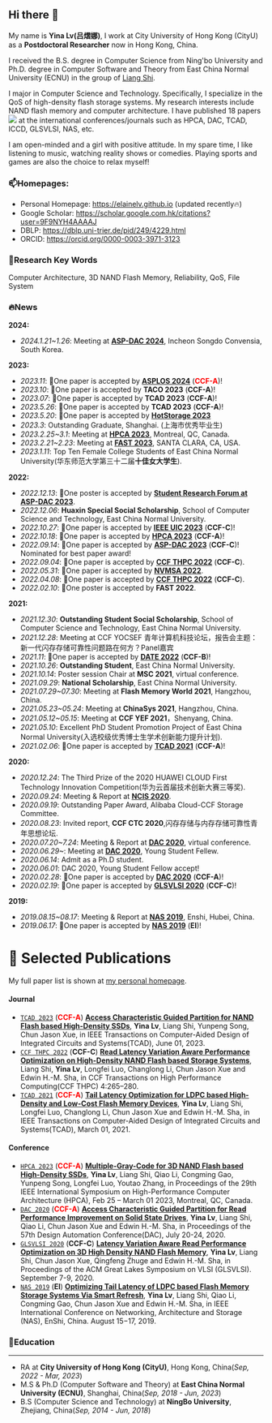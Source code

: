 ## Hi there 👋


<!--
**elainelv/elainelv** is a ✨ _special_ ✨ repository because its `README.md` (this file) appears on your GitHub profile.

Here are some ideas to get you started:

- 🔭 I’m currently working on ...
- 🌱 I’m currently learning ...
- 👯 I’m looking to collaborate on ...
- 🤔 I’m looking for help with ...
- 💬 Ask me about ...
- 📫 How to reach me: ...
- 😄 Pronouns: ...
- ⚡ Fun fact: ...
-->


My name is **Yina Lv(吕熠娜)**, I work at City University of Hong Kong (CityU) as a **Postdoctoral Researcher** now in Hong Kong, China.

I received the B.S. degree in Computer Science from Ning'bo University and Ph.D. degree in Computer Software and Theory from East China Normal University (ECNU) in the group of [Liang Shi](https://faculty.ecnu.edu.cn/_s16/sl2_13905/main.psp).

I major in Computer Science and Technology. Specifically, I specialize in the QoS of high-density flash storage systems.
My research interests include NAND flash memory and computer architecture.
I have published 18 papers <a href='https://scholar.google.com/citations?user=9F9NYH4AAAAJ'><img src="https://img.shields.io/endpoint?logo=Google%20Scholar&url=https%3A%2F%2Fcdn.jsdelivr.net%2Fgh%2Felainelv%2Felainelv.github.io@google-scholar-stats%2Fgs_data_shieldsio.json&labelColor=f6f6f6&color=9cf&style=flat&label=citations"></a> at the international conferences/journals such as HPCA, DAC, TCAD, ICCD, GLSVLSI, NAS, etc.

I am open-minded and a girl with positive attitude. In my spare time, I like listening to music, watching reality shows or comedies. Playing sports and games are also the choice to relax myself!

### 📫Homepages:
- Personal Homepage: https://elainelv.github.io (updated recently🔥)
- Google Scholar: https://scholar.google.com.hk/citations?user=9F9NYH4AAAAJ
- DBLP: https://dblp.uni-trier.de/pid/249/4229.html
- ORCID: https://orcid.org/0000-0003-3971-3123

### 🔭Research Key Words
Computer Architecture, 3D NAND Flash Memory, Reliability, QoS, File System

### **🔥News**
**2024:**
- _2024.1.21~1.26_: Meeting at **[ASP-DAC 2024](https://www.aspdac.com/aspdac2024/welcome/index.html)**, Incheon Songdo Convensia, South Korea.

**2023:**
- _2023.11_: 🎉One paper is accepted by **[ASPLOS 2024](https://www.asplos-conference.org/asplos2024)** (<span style="color:red">**CCF-A**</span>)!
- _2023.10_: 🎉One paper is accepted by **TACO 2023** (**CCF-A**)!
- _2023.07_: 🎉One paper is accepted by **TCAD 2023** (**CCF-A**)!
- _2023.5.26_: 🎉One paper is accepted by **TCAD 2023** (**CCF-A**)!
- _2023.5.20_: 🎉One paper is accepted by **[HotStorage 2023](https://www.hotstorage.org/2023/cfp.html)**
- _2023.3_: Outstanding Graduate, Shanghai. (上海市优秀毕业生)
- _2023.2.25~3.1_: Meeting at **[HPCA 2023](https://hpca-conf.org/2023/)**, Montreal, QC, Canada.
- _2023.2.21~2.23_: Meeting at **[FAST 2023](https://www.usenix.org/conference/fast23/technical-sessions)**, SANTA CLARA, CA, USA.
- _2023.1.11_: Top Ten Female College Students of East China Normal University(华东师范大学第三十二届**十佳女大学生**).

**2022:**
- _2022.12.13_: 🎉One poster is accepted by **[Student Research Forum at ASP-DAC 2023](https://www.aspdac.com/aspdac2023/student_forum/)**.
- _2022.12.06_: **Huaxin Special Social Scholarship**, School of Computer Science and Technology, East China Normal University.
- _2022.10.27_: 🎉One paper is accepted by **[IEEE UIC 2023](http://www.ieee-smart-world.org/2022/uic/ps.php)** (**CCF-C**)!
- _2022.10.18_: 🎉One paper is accepted by **[HPCA 2023](https://hpca-conf.org/2023/)** (**CCF-A**)!
- _2022.09.14_: 🎉One paper is accepted by **[ASP-DAC 2023](https://www.aspdac.com/aspdac2023/)** (**CCF-C**)! Nominated for best paper award!
- _2022.09.04_: 🎉One paper is accepted by **[CCF THPC 2022](https://www.springer.com/journal/42514)** (**CCF-C**).
- _2022.05.31_: 🎉One paper is accepted by **[NVMSA 2022](https://nvmsa2022.github.io/)**.
- _2022.04.08_: 🎉One paper is accepted by **[CCF THPC 2022](https://www.springer.com/journal/42514)** (**CCF-C**).
- _2022.02.10_: 🎉One poster is accepted by **FAST 2022**.

**2021:**
- _2021.12.30_: **Outstanding Student Social Scholarship**, School of Computer Science and Technology, East China Normal University.
- _2021.12.28_: Meeting at CCF YOCSEF 青年计算机科技论坛，报告会主题：新一代闪存存储可靠性问题路在何方？Panel嘉宾
- _2021.11_: 🎉One paper is accepted by **[DATE 2022](https://date22.date-conference.com/)** (**CCF-B**)!
- _2021.10.26_: **Outstanding Student**, East China Normal University.
- _2021.10.14_: Poster session Chair at **MSC 2021**, virtual conference.
- _2021.09.29_: **National Scholarship**, East China Normal University.
- _2021.07.29~07.30_: Meeting at **Flash Memory World 2021**, Hangzhou, China.
- _2021.05.23~05.24_: Meeting at **ChinaSys 2021**, Hangzhou, China.
- _2021.05.12~05.15_: Meeting at **CCF YEF 2021**，Shenyang, China.
- _2021.05.10_: Excellent PhD Student Promotion Project of East China Normal University(入选校级优秀博士生学术创新能力提升计划).
- _2021.02.06_: 🎉One paper is accepted by **[TCAD 2021](https://ieeexplore.ieee.org/document/9365694/)** (**CCF-A**)!

**2020:**
- _2020.12.24_: The Third Prize of the 2020 HUAWEI CLOUD First Technology Innovation Competition(华为云首届技术创新大赛三等奖).
- _2020.09.24_: Meeting & Report at **[NCIS 2020](https://ccfncis.github.io/ncis2020/)**.
- _2020.09.19_: Outstanding Paper Award, Alibaba Cloud-CCF Storage Committee.
- _2020.08.23_: Invited report, **CCF CTC 2020**,闪存存储与内存存储可靠性青年思想论坛.
- _2020.07.20~7.24_: Meeting & Report at **[DAC 2020](https://www.dac.com/)**, virtual conference.
- _2020.06.29~_: Meeting at **[DAC 2020](https://www.dac.com/)**, Young Student Fellew.
- _2020.06.14_: Admit as a Ph.D student.
- _2020.06.01_: DAC 2020, Young Student Fellow accept!
- _2020.02.28_: 🎉One paper is accepted by **[DAC 2020](https://www.dac.com/)** (**CCF-A**)! 
- _2020.02.19_: 🎉One paper is accepted by **[GLSVLSI 2020](https://www.glsvlsi.org/archive/glsvlsi20/index.html)** (**CCF-C**)! 

**2019:**
- _2019.08.15~08.17_: Meeting & Report at **[NAS 2019](http://www.nas-conference.org/NAS-2019/)**, Enshi, Hubei, China.
- _2019.06.17_: 🎉One paper is accepted by **[NAS 2019](http://www.nas-conference.org/NAS-2019/)** (**EI**)!


# 📝 Selected Publications
My full paper list is shown at [my personal homepage](https://elainelv.github.io).

#### Journal
- [``TCAD 2023``](https://mc.manuscriptcentral.com/tcad) (<span style="color:red">**CCF-A**</span>) **[Access Characteristic Guided Partition for NAND Flash based High-Density SSDs](https://ieeexplore.ieee.org/document/10142017)**, **Yina Lv**, Liang Shi, Yunpeng Song, Chun Jason Xue, in IEEE Transactions on Computer-Aided Design of Integrated Circuits and Systems(TCAD), June 01, 2023.
- [``CCF THPC 2022``](https://www.springer.com/journal/42514) (**CCF-C**) **[Read Latency Variation Aware Performance Optimization on High-Density NAND Flash based Storage Systems](https://link.springer.com/article/10.1007/s42514-022-00102-2)**, Liang Shi, **Yina Lv**, Longfei Luo, Changlong Li, Chun Jason Xue and Edwin H.-M. Sha, in CCF Transactions on High Performance Computing(CCF THPC) 4:265–280.
- [``TCAD 2021``](https://mc.manuscriptcentral.com/tcad) (<span style="color:red">**CCF-A**</span>) **[Tail Latency Optimization for LDPC based High-Density and Low-Cost Flash Memory Devices](https://ieeexplore.ieee.org/document/9365694/)**, **Yina Lv**, Liang Shi, Longfei Luo, Changlong Li, Chun Jason Xue and Edwin H.-M. Sha, in IEEE Transactions on Computer-Aided Design of Integrated Circuits and Systems(TCAD), March 01, 2021.

#### Conference
- [``HPCA 2023``](https://hpca-conf.org/2023/) (<span style="color:red">**CCF-A**</span>) **[Multiple-Gray-Code for 3D NAND Flash based High-Density SSDs](https://ieeexplore.ieee.org/document/10070946)**, **Yina Lv**, Liang Shi, Qiao Li, Congming Gao, Yunpeng Song, Longfei Luo, Youtao Zhang, in Proceedings of the 29th IEEE International Symposium on High-Performance Computer Architecture (HPCA), Feb 25 – March 01 2023, Montreal, QC, Canada.
- [``DAC 2020``](https://www.dac.com/) (<span style="color:red">**CCF-A**</span>) **[Access Characteristic Guided Partition for Read Performance Improvement on Solid State Drives](https://drive.google.com/file/d/1gTzHgntuthRlO_VCOQSyBEXFhbo9otAM/view?usp=sharing)**, **Yina Lv**, Liang Shi, Qiao Li, Chun Jason Xue and Edwin H.-M. Sha, in Proceedings of the 57th Design Automation Conference(DAC), July 20-24, 2020. 
- [``GLSVLSI 2020``](https://www.glsvlsi.org/archive/glsvlsi20/index.html) (**CCF-C**) **[Latency Variation Aware Read Performance Optimization on 3D High Density NAND Flash Memory](https://dl.acm.org/doi/10.1145/3386263.3406953)**, **Yina Lv**, Liang Shi, Chun Jason Xue, Qingfeng Zhuge and Edwin H.-M. Sha, in Proceedings of the ACM Great Lakes Symposium on VLSI (GLSVLSI). September 7-9, 2020.
- [``NAS 2019``](http://www.nas-conference.org/NAS-2019/) (**EI**) **[Optimizing Tail Latency of LDPC based Flash Memory Storage Systems Via Smart Refresh](https://ieeexplore.ieee.org/document/8834728)**, **Yina Lv**, Liang Shi, Qiao Li, Congming Gao, Chun Jason Xue and Edwin H.-M. Sha, in IEEE International Conference on Networking, Architecture and Storage (NAS), EnShi, China. August 15−17, 2019.


### 🌱**Education**
---
- RA at **City University of Hong Kong (CityU)**, Hong Kong, China(*Sep, 2022 - Mar, 2023*)
- M.S & Ph.D (Computer Software and Theory) at **East China Normal University (ECNU)**, Shanghai, China(*Sep, 2018 - Jun, 2023*)
- B.S (Computer Science and Technology) at **NingBo University**, Zhejiang, China(*Sep, 2014 - Jun, 2018*)
